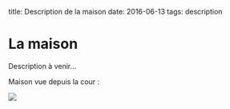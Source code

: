 title: Description de la maison
date: 2016-06-13
tags: description

# La maison

Description à venir...

Maison vue depuis la cour :

<img src="images/maison/maison_cour.JPG"/>

